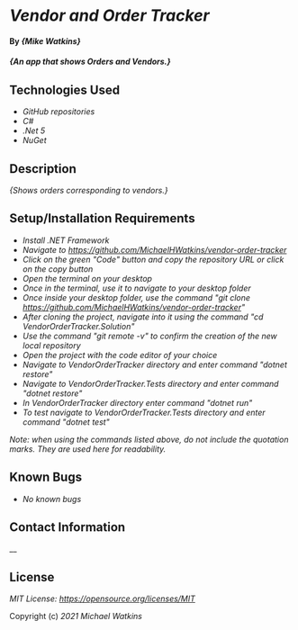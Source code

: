 # _Vendor and Order Tracker_

#### By _**{Mike Watkins}**_

#### _{An app that shows Orders and Vendors.}_

## Technologies Used

* _GitHub repositories_
* _C#_
* _.Net 5_
* _NuGet_


## Description

_{Shows orders corresponding to vendors.}_

## Setup/Installation Requirements

* _Install .NET Framework_
* _Navigate to https://github.com/MichaelHWatkins/vendor-order-tracker_
* _Click on the green "Code" button and copy the repository URL or click on the copy button_
* _Open the terminal on your desktop_
* _Once in the terminal, use it to navigate to your desktop folder_
* _Once inside your desktop folder, use the command "git clone https://github.com/MichaelHWatkins/vendor-order-tracker"_
* _After cloning the project, navigate into it using the command "cd VendorOrderTracker.Solution"_
* _Use the command "git remote -v" to confirm the creation of the new local repository_
* _Open the project with the code editor of your choice_
* _Navigate to VendorOrderTracker directory and enter command "dotnet restore"_
* _Navigate to VendorOrderTracker.Tests directory and enter command "dotnet restore"_
* _In VendorOrderTracker directory enter command "dotnet run"_
* _To test navigate to VendorOrderTracker.Tests directory and enter command "dotnet test"_

_Note: when using the commands listed above, do not include the quotation marks. They are used here for readability._

## Known Bugs

* _No known bugs_

## Contact Information
__

## License
_MIT License: https://opensource.org/licenses/MIT_

Copyright (c) _2021_ _Michael Watkins_